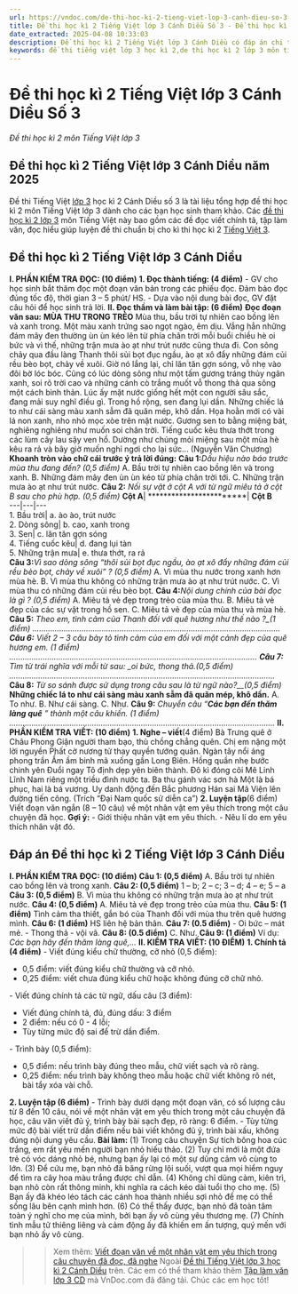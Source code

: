```yaml
---
url: https://vndoc.com/de-thi-hoc-ki-2-tieng-viet-lop-3-canh-dieu-so-3-293663
title: Đề thi học kì 2 Tiếng Việt lớp 3 Cánh Diều Số 3 - Đề thi học kì 2 môn Tiếng Việt lớp 3 - VnDoc.com
date_extracted: 2025-04-08 10:33:03
description: Đề thi học kì 2 Tiếng Việt lớp 3 Cánh Diều có đáp án chi tiết sẽ giúp các em Ôn thi học kỳ 2 lớp 3 môn Tiếng Việt hiệu quả hơn.
keywords: đề thi tiếng việt lớp 3 học kì 2,de thi học kì 2 lớp 3 môn tiếng việt,de thi cuối kì 2 lớp 3 môn tiếng việt,de thi tiếng việt lớp 3 học kỳ 2,đề thi học kì 2 môn tiếng việt lớp 3,đề thi môn tiếng việt lớp 3 học kì 2,đề thi cuối kì 2 lớp 3 môn tiếng việt,đề kiểm tra tiếng việt lớp 3 học kì 2,đề thi tiếng việt lớp 3 kì 2,đề thi tiếng việt học kì 2 lớp 3,Đề thi Tiếng Việt lớp 3 học kì 2 Cánh Diều
---
```


# Đề thi học kì 2 Tiếng Việt lớp 3 Cánh Diều Số 3
 _Đề thi học kì 2 môn Tiếng Việt lớp 3_
## **Đề thi học kì 2 Tiếng Việt lớp 3 Cánh Diều năm 2025**
Đề thi Tiếng Việt [lớp 3](<https://vndoc.com/tai-lieu-hoc-tap-lop3>) học kì 2 Cánh Diều số 3 là tài liệu tổng hợp đề thi học kì 2 môn Tiếng Việt lớp 3 dành cho các bạn học sinh tham khảo. Các [đề thi học kì 2 lớp 3](<https://vndoc.com/de-thi-hoc-ki-2-lop3>) môn Tiếng Việt này bao gồm các đề đọc viết chính tả, tập làm văn, đọc hiểu giúp luyện đề thi chuẩn bị cho kì thi học kì 2 [Tiếng Việt 3](<https://vndoc.com/tieng-viet-lop-3-cd-tap2>).
## Đề thi học kì 2 Tiếng Việt lớp 3 Cánh Diều
**I. PHẦN KIỂM TRA ĐỌC: \(10 điểm\)**
**1\. Đọc thành tiếng: \(4 điểm\)**
\- GV cho học sinh bắt thăm đọc một đoạn văn bản trong các phiếu đọc. Đảm bảo đọc đúng tốc độ, thời gian 3 – 5 phút/ HS.
\- Dựa vào nội dung bài đọc, GV đặt câu hỏi để học sinh trả lời.
**II. Đọc thầm và làm bài tập: \(6 điểm\)**
**Đọc đoạn văn sau:**
**MÙA THU TRONG TRẺO**
Mùa thu, bầu trời tự nhiên cao bồng lên và xanh trong. Một màu xanh trứng sao ngọt ngào, êm dịu. Vắng hẳn những đám mây đen thường ùn ùn kéo lên từ phía chân trời mỗi buổi chiều hè oi bức và vì thế, những trận mưa ào ạt như trút nước cũng thưa đi. Con sông chảy qua đầu làng Thanh thôi sủi bọt đục ngầu, ào ạt xô đẩy những đám củi rều bèo bọt, chảy về xuôi. Giờ nó lắng lại, chỉ lăn tăn gợn sóng, vỗ nhẹ vào đôi bờ lóc bóc. Cũng có lúc dòng sông như một tấm gương tráng thủy ngân xanh, soi rõ trời cao và những cánh cò trắng muốt vỗ thong thả qua sông một cách bình thản. Lúc ấy mặt nước giống hết một con người sâu sắc, đang mải suy nghĩ điều gì.
Trong hồ rộng, sen đang lụi dần. Những chiếc lá to như cái sàng màu xanh sẫm đã quăn mép, khô dần. Họa hoằn mới có vài lá non xanh, nho nhỏ mọc xòe trên mặt nước. Gương sen to bằng miệng bát, nghiêng nghiêng như muốn soi chân trời. Tiếng cuốc kêu thưa thớt trong các lùm cây lau sậy ven hồ. Dường như chúng mỏi miệng sau một mùa hè kêu ra rả và bây giờ muốn nghỉ ngơi cho lại sức...
\(Nguyễn Văn Chương\)
**Khoanh tròn vào chữ cái trước ý trả lời đúng:**
**Câu 1:**_Dấu hiệu nào báo trước mùa thu đang đến? \(0,5 điểm\)_
A. Bầu trời tự nhiên cao bồng lên và trong xanh.
B. Những đám mây đen ùn ùn kéo từ phía chân trời tới.
C. Những trận mưa ào ạt như trút nước.
**Câu 2:** _Nối sự vật ở cột A với từ ngữ miêu tả ở cột B sau cho phù hợp. \(0,5 điểm\)_
**Cột A**| ************************| **Cột B**  
---|---|---  
1\. Bầu trời| a. ào ào, trút nước  
2\. Dòng sông| b. cao, xanh trong  
3\. Sen| c. lăn tăn gợn sóng  
4\. Tiếng cuốc kêu| d. đang lụi tàn  
5\. Những trận mưa| e. thưa thớt, ra rả  
**Câu 3:**_Vì sao_ _dòng sông “thôi sủi bọt đục ngầu, ào ạt xô đẩy những đám củi rều bèo bọt, chảy về xuôi” ? \(0,5 điểm\)_
A. Vì mùa thu nước trong xanh hơn mùa hè.
B. Vì mùa thu không có những trận mưa ào ạt như trút nước.
C. Vì mùa thu có những đám củi rều bèo bọt.
**Câu 4:**_Nội dung chính của bài đọc_ _là gì_ _? \(0,5 điểm\)_
A. Miêu tả vẻ đẹp trong trẻo của mùa thu.
B. Miêu tả vẻ đẹp của các sự vật trong hồ sen.
C. Miêu tả vẻ đẹp của mùa thu và mùa hè.
**Câu 5:** _Theo em, tình cảm của Thanh đối với quê hương như thế nào_ _?__\(__1_ _điểm\)_
...............................................................................................................
**Câu 6:** _Viết 2 – 3 câu bày tỏ tình cảm của em đối với một cảnh đẹp của quê hương em. \(1 điểm\)_
...............................................................................................................
**Câu 7:** _Tìm từ trái nghĩa với mỗi từ sau:_ _oi bức, thong thả.__\(0,5 điểm\)_
_......................................................................................................................._
**Câu 8:** _Từ so sánh được sử dụng trong câu sau là từ ngữ nào?__\(0,5 điểm\)_
**Những chiếc lá to như cái sàng màu xanh sẫm đã quăn mép, khô dần.**
A. To như.
B. Như cái sàng.
C. Như.
**Câu 9:** _Chuyển câu “**Các bạn đến thăm làng quê** ” thành một câu khiến._ _\(1 điểm\)_
_......................................................................................................................._
**II. PHẦN KIỂM TRA VIẾT: \(10 điểm\)**
**1\. Nghe – viết**\(4 điểm\)
Bà Trưng quê ở Châu Phong
Giận người tham bạo, thù chồng chẳng quên.
Chị em nặng một lời nguyền
Phất cờ nương tử thay quyền tướng quân.
Ngàn tây nổi áng phong trần
Ầm ầm binh mã xuống gần Long Biên.
Hồng quần nhẹ bước chinh yên
Đuổi ngay Tô định dẹp yên biên thành.
Đô kì đóng cõi Mê Linh
Lĩnh Nam riêng một triều đình nước ta.
Ba thu gánh vác sơn hà
Một là bá phục, hai là bá vương.
Uy danh động đến Bắc phương
Hán sai Mã Viện lên đường tiến công.
\(Trích “Đại Nam quốc sử diễn ca”\)
**2\. Luyện tập**\(6 điểm\)
Viết đoạn văn ngắn \(8 – 10 câu\) về một nhân vật em yêu thích trong một câu chuyện đã học.
**Gợi ý:**
\- Giới thiệu nhân vật em yêu thích.
\- Nêu lí do em yêu thích nhân vật đó.
## **Đáp án Đề thi học kì 2 Tiếng Việt lớp 3 Cánh Diều**
**I. PHẦN KIỂM TRA ĐỌC: \(10 điểm\)**
**Câu 1: \(0,5 điểm\)**
A. Bầu trời tự nhiên cao bồng lên và trong xanh.
**Câu 2: \(0,5 điểm\)**
1 – b; 2 – c; 3 – d; 4 – e; 5 – a
**Câu 3: \(0,5 điểm\)**
B. Vì mùa thu không có những trận mưa ào ạt như trút nước.
**Câu 4: \(0,5 điểm\)**
A. Miêu tả vẻ đẹp trong trẻo của mùa thu.
**Câu 5: \(1 điểm\)**
Tình cảm tha thiết, gắn bó của Thanh đối với mùa thu trên quê hương mình.
**Câu 6: \(1 điểm\)**
HS liên hệ bản thân.
**Câu 7: \(0.5 điểm\)**
\- Oi bức – mát mẻ.
\- Thong thả - vội vã.
**Câu 8: \(0.5 điểm\)**
C. Như.
**Câu 9: \(1 điểm\)**
Ví dụ: _Các bạn hãy đến thăm làng quê,..._
**II. KIỂM TRA VIẾT: \(10 ĐIỂM\)**
**1\. Chính tả \(4 điểm\)**
\- Viết đúng kiểu chữ thường, cỡ nhỏ \(0,5 điểm\):
  * 0,5 điểm: viết đúng kiểu chữ thường và cỡ nhỏ.
  * 0,25 điểm: viết chưa đúng kiểu chữ hoặc không đúng cỡ chữ nhỏ.

\- Viết đúng chính tả các từ ngữ, dấu câu \(3 điểm\):
  * Viết đúng chính tả, đủ, đúng dấu: 3 điểm
  * 2 điểm: nếu có 0 - 4 lỗi;
  * Tùy từng mức độ sai để trừ dần điểm.

\- Trình bày \(0,5 điểm\):
  * 0,5 điểm: nếu trình bày đúng theo mẫu, chữ viết sạch và rõ ràng.
  * 0,25 điểm: nếu trình bày không theo mẫu hoặc chữ viết không rõ nét, bài tẩy xóa vài chỗ.

**2\. Luyện tập \(6 điểm\)**
\- Trình bày dưới dạng một đoạn văn, có số lượng câu từ 8 đến 10 câu, nói về một nhân vật em yêu thích trong một câu chuyện đã học, câu văn viết đủ ý, trình bày bài sạch đẹp, rõ ràng: 6 điểm.
\- Tùy từng mức độ bài viết trừ dần điểm nếu bài viết không đủ ý, trình bài xấu, không đúng nội dung yêu cầu.
**Bài làm:**
\(1\) Trong câu chuyện Sự tích bông hoa cúc trắng, em rất yêu mến người bạn nhỏ hiếu thảo. \(2\) Tuy chỉ mới là một đứa trẻ có vóc dáng nhỏ bé, nhưng bạn ấy lại có một sự dũng cảm vô cùng to lớn. \(3\) Để cứu mẹ, bạn nhỏ đã băng rừng lội suối, vượt qua mọi hiểm nguy để tìm ra cây hoa màu trắng được chỉ dẫn. \(4\) Không chỉ dũng cảm, kiên trì, bạn nhỏ còn rất thông minh, khi nghĩa ra cách kéo dài tuổi thọ cho mẹ. \(5\) Bạn ấy đã khéo léo tách các cánh hoa thành nhiều sợi nhỏ để mẹ có thể sống lâu bên cạnh mình hơn. \(6\) Có thể thấy được, bạn nhỏ đã toàn tâm toàn ý nghĩ cho mẹ của mình, bởi bạn ấy vô cùng yêu thương mẹ. \(7\) Chính tình mẫu tử thiêng liêng và cảm động ấy đã khiến em ấn tượng, quý mến với bạn nhỏ ấy vô cùng.
>> Xem thêm: [Viết đoạn văn về một nhân vật em yêu thích trong câu chuyện đã đọc, đã nghe](<https://vndoc.com/viet-doan-van-ve-mot-nhan-vat-em-yeu-thich-trong-cau-chuyen-da-doc-da-nghe-271356>)
Ngoài [Đề thi Tiếng Việt lớp 3 học kì 2 Cánh Diều](<https://vndoc.com/de-thi-hoc-ki-2-tieng-viet-lop-3-canh-dieu-so-3-293663>) trên. Các em có thể tham khảo thêm [Tập làm văn lớp 3 CD](<https://vndoc.com/tap-lam-van-lop3>) mà VnDoc.com đã đăng tải. Chúc các em học tốt\!
